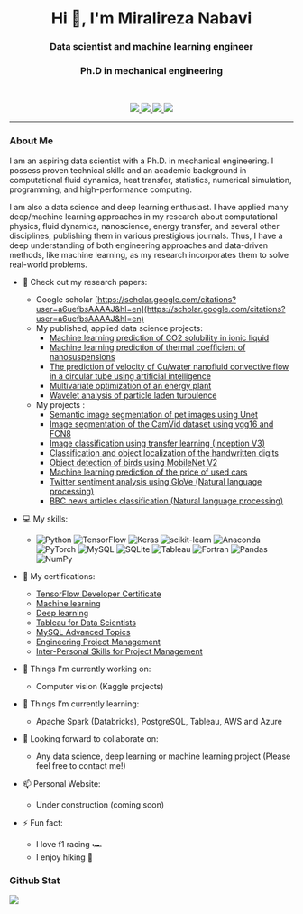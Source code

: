 <h1 align="center">Hi 👋, I'm Miralireza Nabavi</h1>
<h3 align="center">Data scientist and machine learning engineer</h3>
<h3 align="center">Ph.D in mechanical engineering</h3>

<br>

<p align="center">
   
   <a href="https://www.linkedin.com/in/alnbvy/">
      <img src="https://img.shields.io/badge/LinkedIn-alnbvy-informational?style=for-the-badge&labelColor=black&logo=linkedin&logoColor=0077b5&&color=0077b5"/>
  </a>
   
   <a href="mailto:nabavyalireza@gmail.com">
  <img src="https://img.shields.io/badge/Gmail-nabavyalireza@gmail.com-informational?style=for-the-badge&labelColor=black&logoColor=d14836&logo=gmail&color=d14836"/>
  </a> 
  
  <a href="https://mobile.twitter.com/malnbvy">
  <img src="https://img.shields.io/badge/Twitter-@malnbvy-informational?style=for-the-badge&labelColor=black&logo=twitter&logoColor=#1DA1F2&color=1da1f2">
  </a>
  
  <a href="https://scholar.google.com/citations?user=a6uefbsAAAAJ&hl=en">
  <img src="https://img.shields.io/badge/Google scholar-Miralireza Nabavi-informational?style=for-the-badge&labelColor=black&logo=GoogleScholar&logoColor=#1DA1F2&color=1da1f2">
  </a>
</p>


---

### About Me

I am an aspiring data scientist with a Ph.D. in mechanical engineering. I possess proven technical skills and an academic background in computational fluid dynamics, heat transfer, statistics, numerical simulation, programming, and high-performance computing.

I am also a data science and deep learning enthusiast. I have applied many deep/machine learning approaches in my research about computational physics, fluid dynamics, nanoscience, energy transfer, and several other disciplines, publishing them in various prestigious journals. Thus, I have a deep understanding of both engineering approaches and data-driven methods, like machine learning, as my research incorporates them to solve real-world problems.


- 📘 Check out my research papers:
   - Google scholar [https://scholar.google.com/citations?user=a6uefbsAAAAJ&hl=en](https://scholar.google.com/citations?user=a6uefbsAAAAJ&hl=en)
   - My published, applied data science projects:
     - [Machine learning prediction of CO2 solubility in ionic liquid](https://doi.org/10.1016/j.eti.2021.101484)
     - [Machine learning prediction of thermal coefficient of nanosuspensions](https://doi.org/10.1007/s13204-021-01949-7)
     - [The prediction of velocity of Cu/water nanofluid convective flow in a circular tube using artificial intelligence](https://doi.org/10.1016/j.icheatmasstransfer.2021.105373)
     - [Multivariate optimization of an energy plant](https://doi.org/10.1016/j.seta.2021.101419)
     - [Wavelet analysis of particle laden turbulence](https://doi.org/10.1103/PhysRevFluids.7.044305)
   - My projects : 
     - [Semantic image segmentation of pet images using Unet](https://github.com/alnbvy/OxfordPets_Unet)
     - [Image segmentation of the CamVid dataset using vgg16 and FCN8](https://github.com/alnbvy/VGG16_FCN8_CamVid)
     - [Image classification using transfer learning (Inception V3)](https://github.com/alnbvy/InceptionV3_transfer_learning)
     - [Classification and object localization of the handwritten digits](https://github.com/alnbvy/Handwritten_digitis_bounding_box)
     - [Object detection of birds using MobileNet V2](https://github.com/alnbvy/Caltech_Birds_Object_Detection)
     - [Machine learning prediction of the price of used cars](https://github.com/alnbvy/UsedCarPrice)
     - [Twitter sentiment analysis using GloVe (Natural language processing)](https://github.com/alnbvy/TwitterSentimentGloVe)
     - [BBC news articles classification (Natural language processing)](https://github.com/alnbvy/BBCNewsClassifier)
- 💻 My skills:
   - ![Python](https://img.shields.io/badge/python-3670A0?style=flat&logo=python&logoColor=ffdd54) ![TensorFlow](https://img.shields.io/badge/TensorFlow-%23FF6F00.svg?style=flat&logo=TensorFlow&logoColor=white) ![Keras](https://img.shields.io/badge/Keras-%23D00000.svg?style=flat&logo=Keras&logoColor=white) ![scikit-learn](https://img.shields.io/badge/scikit--learn-%23F7931E.svg?style=flat&logo=scikit-learn&logoColor=white)  ![Anaconda](https://img.shields.io/badge/Anaconda-%2344A833.svg?style=flat&logo=anaconda&logoColor=white)  ![PyTorch](https://img.shields.io/badge/PyTorch-%23EE4C2C.svg?style=flat&logo=PyTorch&logoColor=white) ![MySQL](https://img.shields.io/badge/mysql-%2300f.svg?style=flat&logo=mysql&logoColor=white) 
 ![SQLite](https://img.shields.io/badge/sqlite-%2307405e.svg?style=flat&logo=sqlite&logoColor=white) ![Tableau](https://img.shields.io/badge/Tableau-%FFA07A.svg?style=flat&logo=Tableau&logoColor=white) ![Fortran](https://img.shields.io/badge/Fortran-3670A0?style=flat&logo=Fortran&logoColor=white)  ![Pandas](https://img.shields.io/badge/pandas-%23150458.svg?style=flat&logo=pandas&logoColor=white) ![NumPy](https://img.shields.io/badge/numpy-%23013243.svg?style=flat&logo=numpy&logoColor=white) 

- 📜 My certifications:
   - [TensorFlow Developer Certificate](https://www.credential.net/88c12194-60f1-456d-8752-02a2b9787da2#gs.8asftp)
   - [Machine learning](https://www.coursera.org/account/accomplishments/verify/5R9FMK7ML39P?utm_source=link&utm_medium=certificate&utm_content=cert_image&utm_campaign=sharing_cta&utm_product=course)
   - [Deep learning](https://www.coursera.org/account/accomplishments/specialization/4AT922UGGUFY?utm_source=link&utm_medium=certificate&utm_content=cert_image&utm_campaign=sharing_cta&utm_product=s12n)
   - [Tableau for Data Scientists](https://www.linkedin.com/learning/certificates/76b67d6a025991ce17093cf8f0252dc9f9f03c5d4021fedfbf8e353166dd471d?trk=share_certificate)
   - [MySQL Advanced Topics](https://www.linkedin.com/learning/certificates/7117a5aba7805efe46f36280e455c67c66b71dd31f2664f99b3822054fb80988?u=70944002)
   - [Engineering Project Management](https://github.com/alnbvy/alnbvy/blob/main/Pro%20EPICS%20Certificate%20Miralireza%20Nabavi%20Bavil%201.pdf)
   - [Inter-Personal Skills for Project Management](https://github.com/alnbvy/alnbvy/blob/main/Pro%20EPICS%20Certificate%20Miralireza%20Nabavi%20Bavil%202.pdf)

- 🔭 Things I'm currently working on:
   - Computer vision (Kaggle projects)

- 🌱 Things I’m currently learning:
   - Apache Spark (Databricks), PostgreSQL, Tableau, AWS and Azure

- 👬 Looking forward to collaborate on:
   - Any data science, deep learning or machine learning project (Please feel free to contact me!)
   
- 📫 Personal Website:
   - Under construction (coming soon)
   
- ⚡ Fun fact:
   - I love f1 racing 🏎️
   - I enjoy hiking 🌴
   
### Github Stat

![](https://github-readme-stats.vercel.app/api?username=alnbvy&count_private=true&show_icons=true&count_private=true)
